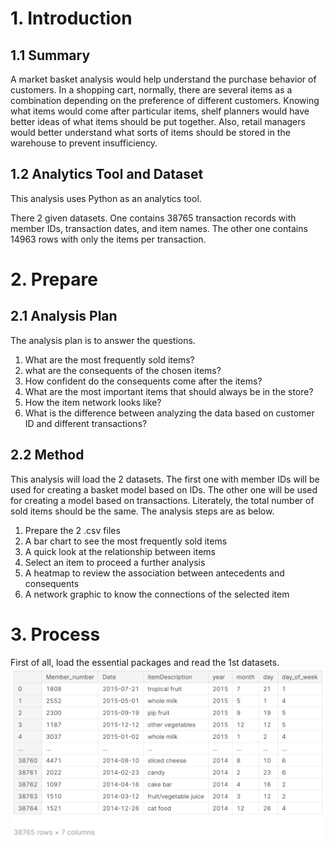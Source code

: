 # 1. Introduction
## 1.1 Summary
A market basket analysis would help understand the purchase behavior of customers. In a shopping cart, normally, there are several items as a combination depending on the preference of different customers. Knowing what items would come after particular items, shelf planners would have better ideas of what items should be put together. Also, retail managers would better understand what sorts of items should be stored in the warehouse to prevent insufficiency.

## 1.2 Analytics Tool and Dataset
This analysis uses Python as an analytics tool.

There 2 given datasets. One contains 38765 transaction records with member IDs, transaction dates, and item names. The other one contains 14963 rows with only the items per transaction.

# 2. Prepare
## 2.1 Analysis Plan
The analysis plan is to answer the questions.

1. What are the most frequently sold items?
2. what are the consequents of the chosen items?
3. How confident do the consequents come after the items?
4. What are the most important items that should always be in the store?
5. How the item network looks like?
6. What is the difference between analyzing the data based on customer ID and different transactions?

## 2.2 Method
This analysis will load the 2 datasets. The first one with member IDs will be used for creating a basket model based on IDs. The other one will be used for creating a model based on transactions. Literately, the total number of sold items should be the same. The analysis steps are as below.

1. Prepare the 2 .csv files
2. A bar chart to see the most frequently sold items
3. A quick look at the relationship between items
4. Select an item to proceed a further analysis
5. A heatmap to review the association between antecedents and consequents
6. A network graphic to know the connections of the selected item

# 3. Process
First of all, load the essential packages and read the 1st datasets.
![](https://github.com/foolwuilin/Data_Analytics_Projects/blob/main/Market%20Basket%20Analysis/images/df_01.jpg)
